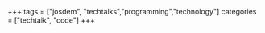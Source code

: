 +++
tags = ["josdem", "techtalks","programming","technology"]
categories = ["techtalk", "code"]
+++
